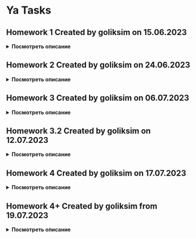 # Ya Tasks

## **Homework 1** Created by goliksim on 15.06.2023

<details>
<summary><b>Посмотреть описание</b> </summary>

Привет! <br/>
Вообще хочу сказать, что я не очень опытен в разработке. Имеется всего 1 соло проектик.

- Проект построен на StateFul / StateLess виджетах с прокидыванием переменных, также поэкспериментировал с InheritedWidgets.
- Навигация самая элементарная (push, pop), но с прокидыванием результата работы редактора.
- Для аппбара использовал визжет SliverAppBar, сделал для него небольшую анимашку с прозрачностью.
- Ячейки с тасками построены через SliverList.
- Форматирование кода выполнил через Dart format.
- Оба экрана сверстаны.
- Новые таски добавляются.
- Таски удаляются обоими способами.
- Таски выполняются и скрываются, подсчет выполненных тасков рабочий.
- Таски редактируются.
- Важность ставиться, меняется и отображается.
- Дата дедлайна выбирается, отключается и отображается (уведомлений нет).
- Свайпы рабочие
- Реализовано сохранение в Shared-Preferences(Подобие persistance), а также пишу логи в локальное хранилище.
- Поработал над хранением темы приложения

| Темная тема                            | Редактор                                       | Менюшка                                        |
| -------------------------------------- | ---------------------------------------------- | ---------------------------------------------- |
| ![](screens/Screenshot_1686883224.png) | ![Alt text](screens/Screenshot_1686883283.png) | ![Alt text](screens/Screenshot_1686883582.png) |

### Для справки

---

При подходе к проектированию пытался заложить зачатки чистой архитектуры Роберта Мартина (построение приложения в виде набора независимых слоёв).  
В качестве решения для управления состоянием приложения (State Managment) хотел выбрать BLOC, но пока до него не дошел. 

</details>

## **Homework 2** Created by goliksim on 24.06.2023

<details>
<summary><b>Посмотреть описание</b> </summary>

<br/>

**APK** -> https://drive.google.com/file/d/1Mki9lmu15i3C2CkzLjOkisNC1vTDFJ2D/view?usp=drive_link

**Список изменений:**

- Добавил ссылку на apk в README
- Предупреждений `flutter lints` не выдает.
- Постарался все отформатировать.
- Полностью переписан стейтменеджмент, теперь это `bloc`.
- В коде два блока с taskList'ом и окном редактирования. Bloc to bloc коммуникации через стримы нет, но друг с другом я их связал.
- Кое-как реализовал работу с бекэндом. На данный момент при запуске приложения смотриться revision версия локального хранилища и бекенда. Где выше версия, то и гружу. Все действия сохраняю автоматически и там, и там. 
- Персистентность уже была, но немного модифицировалась под связь с беком. Использую `shared_preferences`.
- Исправлены мелкие баги
- Добавлена `интернализация`.

| <pre>Английский язык 1</pre>                   | <pre>Английский язык 2</pre>                   | <pre>Пруфы с бэкенда</pre>                                 |
| ---------------------------------------------- | ---------------------------------------------- | ---------------------------------------------------------- |
| ![Alt text](screens/Screenshot_1687582262.png) | ![Alt text](screens/Screenshot_1687582269.png) | ![Alt text](<screens/Снимок экрана 2023-06-24 083353.png>) |

</details>

## **Homework 3** Created by goliksim on 06.07.2023

<details>
<summary><b>Посмотреть описание</b> </summary>

<br/>

**APK** -> https://drive.google.com/file/d/17t50uBCNJJ3f57fKEtuUbwXU6hjc1Jos/view?usp=sharing

**Список изменений:**

- Работа с данными теперь происходит в репозитории `repository.dart`.
- При запуске приложения все также смотрит на revision версию локального хранилища и бекенда. Где выше версия, то и гружу. Все действия сохраняю автоматически и там, и там. 
- Исправлены мелкие баги.
- Навигация переписана на `Navigator 2.0`.
- Реализована поддержка `DeepLink` как при **горячем**, там и при **холодном** запуске. Поддерживаются следующие URI:
- - ya://todolist.com
- - ya://todolist.com/task
- - ya://todolist.com/task/<uuid> (если uuid не найдена, то страница перейдет в режим новой таски).
- Для темы был добавлен `Theme.extesion`. Теперь нейминг цветов такой же как и в figma.
- Реализовал `--dart-define`  для приватного хранения токена, но отключил, так как неудобно дебажить.

**Работа deeplink:**//

```cmd
PS C:\Users\golev\source\repos\MobileApp\Yandex\NDA\YaFlutter\my_app\ya_todolist> 
adb shell am start -W -a android.intent.action.VIEW -d ya://todolist.com/
Starting: Intent { act=android.intent.action.VIEW dat=ya://todolist.com/ }      
Status: ok
LaunchState: UNKNOWN (0)
Activity: com.goliksim.yatodo.ya_todolist/.MainActivity
TotalTime: 0
WaitTime: 3
Complete
```

<center>
<img src="screens/Screenshot_1688622442.png" alt="drawing" width="175"/>
</center>

```cmd
PS C:\Users\golev\source\repos\MobileApp\Yandex\NDA\YaFlutter\my_app\ya_todolist> 
adb shell am start -W -a android.intent.action.VIEW -d ya://todolist.com/task
Starting: Intent { act=android.intent.action.VIEW dat=ya://todolist.com/task }    
Status: ok
LaunchState: UNKNOWN (0)
Activity: com.goliksim.yatodo.ya_todolist/.MainActivity
TotalTime: 0
WaitTime: 9
Complete
```

<center>
<img src="screens/Screenshot_1688622452.png" alt="drawing" width="175"/>
</center>

`Работа на холодную с uuid`

```cmd
PS C:\Users\golev\source\repos\MobileApp\Yandex\NDA\YaFlutter\my_app\ya_todolist> 
adb shell am start -W -a android.intent.action.VIEW -d ya://todolist.com/task/a943fbf7-c1e6-4efd-a9dd-796a441c89dd
Starting: Intent { act=android.intent.action.VIEW dat=ya://todolist.com/task/a943fbf7-c1e6-4efd-a9dd-796a441c89dd }
Status: ok
LaunchState: COLD
Activity: com.goliksim.yatodo.ya_todolist/.MainActivity
TotalTime: 3821
WaitTime: 3822
Complete
```

<center>
<img src="screens/Screenshot_1688622462.png" alt="drawing" width="175"/>
</center>

</details>

## **Homework 3.2** Created by goliksim on 12.07.2023

<details>
<summary><b>Посмотреть описание</b> </summary>
<br/>

- Добавлены и выполняются `интеграционные` и `widget` **тесты**.
- Мигрировал с `shared_preferences` на **`HIVE`**
- Переписана система синхронизации данных **backend/locale**. Теперь схема выглядит следующим образом: 
  1. *грузим данные из облака и локалки*
  2. *далее только, если ревизии разные*
  3. *создаем мапу по локальному хранилищу*
  4. *добавляем таски, которых нет в мапе*
  5. *обновляем таски, которые есть, если они обновлены позднее*
  6. *удаляем таски из локалки, если их нет в беки или они удалены позднее последнего обновления бека*

</details>

## **Homework 4** Created by goliksim on 17.07.2023

<details>
<summary><b>Посмотреть описание</b> </summary>
<br/>

**APK** -> https://drive.google.com/file/d/12el1nGLx8Rf4K4C3vtQ92mybMLT-vwWN/view?usp=sharing

**Список изменений:**

- Навигация уже была переписана на Navigator 2.0
- Текст длинных заметок уже обрезался по макету с дз1
- Поддержка темной темы была реализована с дз1. Отдельной кнопки нет, берется системная тема.
- Реализована поддержка лендскейп-ориентации/больших экранов через `LayoutBuilder`. Для больших экранов добавляются паддинги.

| <pre>лендскейп на главном показывается только маленький аппбар</pre> | <pre>                лендскейп в редакторе                    </pre>               | <pre>лендскейп в редакторе (обработка клавиатуры)             </pre> |
| -------------------------------------------------------------------- | ---------------------------------------------- | ------------------------------------------------------- |
| ![Alt text](screens/Screenshot_1689291586.png)                       | ![Alt text](screens/Screenshot_1689291641.png) | ![Alt text](<screens/Screenshot_1689291650.png>)        |

- `Remote Config` работает, но через hot restart.
- `Крашлитика` подключена, ошибки отправляет.

<img src="screens/image-20230717035221456.png" alt="image-20230717035221456"  width="475" />

- `2 флейвора` поддержаны (dev/prod). Отличаются названием, иконкой и наличием шильдика dev.
- Добавлен сбор `аналитики` по событиям. Делал в последний момент, так что в ивентах пока не видно (24 часа не прошло), могу показать из debugView.

<img src="screens/image-20230717035042318.png" alt="image-20230717035042318"  width="475" />

- Инвайт код на Firebase `App Distribution` -> https://appdistribution.firebase.dev/i/0803458404047ead

- Перевел модельку таски на  `freezed`. Состыковать freezed_annotation и hive_annotation та еще задачка 🤯.

  </details>

## **Homework 4+** Created by goliksim from 19.07.2023

<details>
<summary><b>Посмотреть описание</b> </summary>
<br/>
Продолжил работать над приложением после дедлайна последнего дз. Постарался доделать все, что не успел, а также реализовать все советы, что собрал от менторов и учеников школы. 

**APK** -> https://drive.google.com/file/d/1vz6fFl8yaO98TdlnHUFOJu3vEmGq0NZX/view?usp=sharing
Инвайт код на Firebase `App Distribution` -> https://appdistribution.firebase.dev/i/0803458404047ead

**Список изменений:**

- Теперь `RemoteConfig` обновляется в `Runtime`
- Обновил **flutter** и вытекающие, так как у проверяющих были сложности.
- Починил `Dissmisible`, теперь иконки ездят по фигме.
- Добавил `navigatorObserver` и перенес аналитику страниц в него.
- Перевел `bloc` классы на **freezed**
- Реализовал **bloc to bloc communication** через `StreamSubscription`
- Немного оптимизировал перерисовку виджетов
- Небольшие доработки

  </details>
